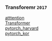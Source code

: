 ### Transforemr `2017` 

[atttention](https://jalammar.github.io/visualizing-neural-machine-translation-mechanics-of-seq2seq-models-with-attention/)  
[Transformer](http://jalammar.github.io/illustrated-transformer/)  
[pytorch_harvard](http://nlp.seas.harvard.edu/2018/04/03/attention.html)  
[pytorch_kor](https://colab.research.google.com/github/metamath1/ml-simple-works/blob/master/transformer/annotated_transformer.ipynb#scrollTo=zxe2mijnWm9e)



